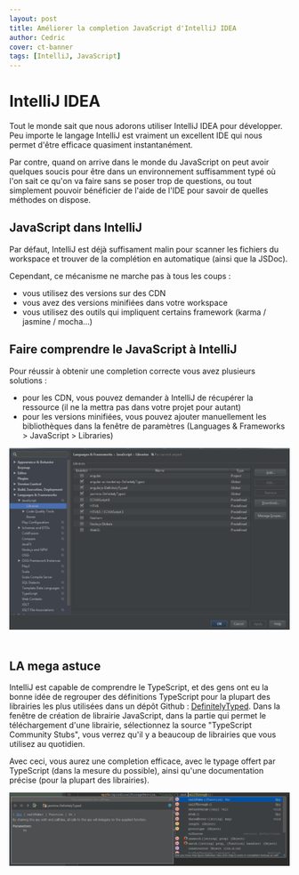 ```yaml
---
layout: post
title: Améliorer la completion JavaScript d'IntelliJ IDEA
author: Cedric
cover: ct-banner
tags: [IntelliJ, JavaScript]
---
```



# IntelliJ IDEA
Tout le monde sait que nous adorons utiliser IntelliJ IDEA pour développer. 
Peu importe le langage IntelliJ est vraiment un excellent IDE qui nous permet d'être efficace quasiment instantanément.

Par contre, quand on arrive dans le monde du JavaScript on peut avoir quelques soucis pour être 
dans un environnement suffisamment typé où l'on sait ce qu'on va faire sans se poser trop de questions, 
ou tout simplement pouvoir bénéficier de l'aide de l'IDE pour savoir de quelles méthodes on dispose.

## JavaScript dans IntelliJ
Par défaut, IntelliJ est déjà suffisament malin pour scanner les fichiers du workspace 
et trouver de la complétion en automatique (ainsi que la JSDoc).

Cependant, ce mécanisme ne marche pas à tous les coups : 
 
 * vous utilisez des versions sur des CDN
 * vous avez des versions minifiées dans votre workspace
 * vous utilisez des outils qui impliquent certains framework (karma / jasmine / mocha...)
 
## Faire comprendre le JavaScript à IntelliJ
Pour réussir à obtenir une completion correcte vous avez plusieurs solutions :
 * pour les CDN, vous pouvez demander à IntelliJ de récupérer la ressource (il ne la mettra pas dans votre projet pour autant)
 * pour les versions minifiées, vous pouvez ajouter manuellement les bibliothèques dans la fenêtre de paramètres (Languages & Frameworks > JavaScript > Libraries)
 
<div style="text-align:center;margin-bottom:50px">
    <a href="/images/2015-06-JavaScriptIntelliJ/settings.png" data-lightbox="group-1" title="La fenêtre des paramètres" class="inlineBoxes">
        <img class="medium" src="/images/2015-06-JavaScriptIntelliJ/settings.png" alt="La fenêtre des paramètres"/>
    </a>
</div>
 
## LA mega astuce
IntelliJ est capable de comprendre le TypeScript, et des gens ont eu la bonne idée de regrouper des définitions TypeScript pour
la plupart des librairies les plus utilisées dans un dépôt Github : [DefinitelyTyped](http://www.definitelytyped.org).
Dans la fenêtre de création de librairie JavaScript, dans la partie qui permet le téléchargement d'une librairie, 
sélectionnez la source "TypeScript Community Stubs", vous verrez qu'il y a beaucoup de librairies que vous utilisez au quotidien.

Avec ceci, vous aurez une completion efficace, avec le typage offert par TypeScript (dans la mesure du possible), 
ainsi qu'une documentation précise (pour la plupart des librairies).

<div style="text-align:center;margin-bottom:50px">
    <a href="/images/2015-06-JavaScriptIntelliJ/example.png" data-lightbox="group-1" title="Jasmine est bien connu par IntelliJ" class="inlineBoxes">
        <img class="medium" src="/images/2015-06-JavaScriptIntelliJ/example.png" alt="Jasmine est bien connu par IntelliJ"/>
    </a>
</div>
